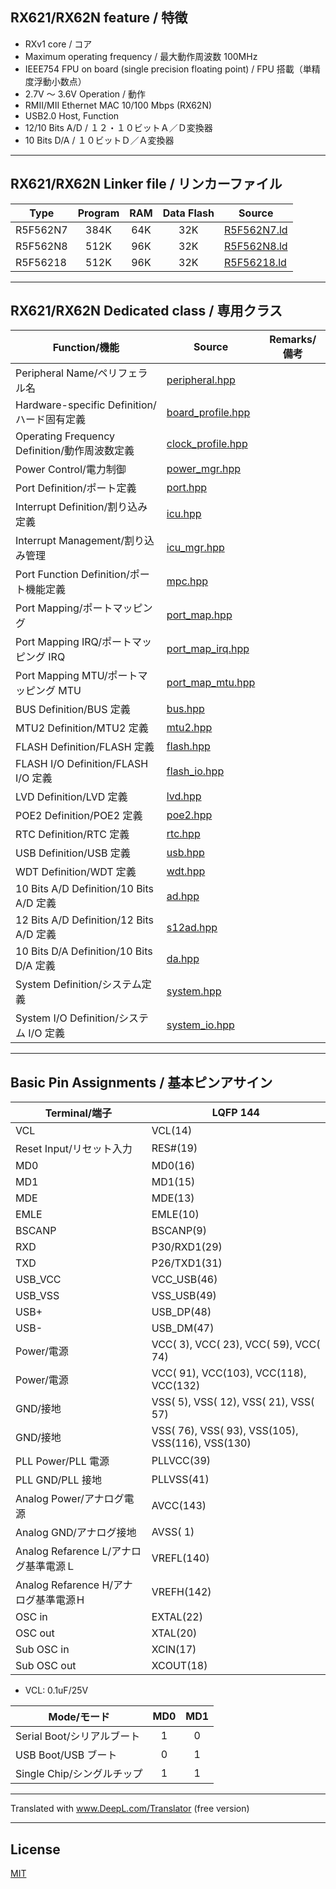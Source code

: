 
## RX621/RX62N feature / 特徴

- RXv1 core / コア
- Maximum operating frequency / 最大動作周波数 100MHz
- IEEE754 FPU on board (single precision floating point) / FPU 搭載（単精度浮動小数点）
- 2.7V ～ 3.6V Operation / 動作
- RMII/MII Ethernet MAC 10/100 Mbps (RX62N)
- USB2.0 Host, Function
- 12/10 Bits A/D / １２・１０ビットＡ／Ｄ変換器
- 10 Bits D/A / １０ビットＤ／Ａ変換器

---

## RX621/RX62N Linker file / リンカーファイル

|Type|Program|RAM|Data Flash|Source|
|---|:-:|:-:|:-:|---|
|R5F562N7|384K|64K|32K|[R5F562N7.ld](R5F562N7.ld)|
|R5F562N8|512K|96K|32K|[R5F562N8.ld](R5F562N8.ld)|
|R5F56218|512K|96K|32K|[R5F56218.ld](R5F56218.ld)|

---

## RX621/RX62N Dedicated class / 専用クラス

|Function/機能|Source|Remarks/備考|
|---|---|:-:|
|Peripheral Name/ペリフェラル名|[peripheral.hpp](peripheral.hpp)||
|Hardware-specific Definition/ハード固有定義|[board_profile.hpp](board_profile.hpp)||
|Operating Frequency Definition/動作周波数定義|[clock_profile.hpp](clock_profile.hpp)||
|Power Control/電力制御|[power_mgr.hpp](power_mgr.hpp)||
|Port Definition/ポート定義|[port.hpp](port.hpp)||
|Interrupt Definition/割り込み定義|[icu.hpp](icu.hpp)||
|Interrupt Management/割り込み管理|[icu_mgr.hpp](icu_mgr.hpp)||
|Port Function Definition/ポート機能定義|[mpc.hpp](mpc.hpp)||
|Port Mapping/ポートマッピング|[port_map.hpp](port_map.hpp)||
|Port Mapping IRQ/ポートマッピング IRQ|[port_map_irq.hpp](port_map_irq.hpp)||
|Port Mapping MTU/ポートマッピング MTU|[port_map_mtu.hpp](port_map_mtu.hpp)||
|BUS Definition/BUS 定義|[bus.hpp](bus.hpp)||
|MTU2 Definition/MTU2 定義|[mtu2.hpp](mtu2.hpp)||
|FLASH Definition/FLASH 定義|[flash.hpp](flash.hpp)||
|FLASH I/O Definition/FLASH I/O 定義|[flash_io.hpp](flash_io.hpp)||
|LVD Definition/LVD 定義|[lvd.hpp](lvd.hpp)||
|POE2 Definition/POE2 定義|[poe2.hpp](poe2.hpp)||
|RTC Definition/RTC 定義|[rtc.hpp](rtc.hpp)||
|USB Definition/USB 定義|[usb.hpp](usb.hpp)||
|WDT Definition/WDT 定義|[wdt.hpp](wdt.hpp)||
|10 Bits A/D Definition/10 Bits A/D 定義|[ad.hpp](ad.hpp)||
|12 Bits A/D Definition/12 Bits A/D 定義|[s12ad.hpp](s12ad.hpp)||
|10 Bits D/A Definition/10 Bits D/A 定義|[da.hpp](da.hpp)||
|System Definition/システム定義|[system.hpp](system.hpp)||
|System I/O Definition/システム I/O 定義|[system_io.hpp](system_io.hpp)||

---

## Basic Pin Assignments / 基本ピンアサイン

|Terminal/端子|LQFP 144|
|---|---|
|VCL|VCL(14)|
|Reset Input/リセット入力|RES#(19)|
|MD0|MD0(16)|
|MD1|MD1(15)|
|MDE|MDE(13)|
|EMLE|EMLE(10)|
|BSCANP|BSCANP(9)|
|RXD|P30/RXD1(29)|
|TXD|P26/TXD1(31)|
|USB_VCC|VCC_USB(46)|
|USB_VSS|VSS_USB(49)|
|USB+|USB_DP(48)|
|USB-|USB_DM(47)|
|Power/電源|VCC(  3), VCC( 23), VCC( 59), VCC( 74)|
|Power/電源|VCC( 91), VCC(103), VCC(118), VCC(132)|
|GND/接地|VSS(  5), VSS( 12), VSS( 21), VSS( 57)|
|GND/接地|VSS( 76), VSS( 93), VSS(105), VSS(116), VSS(130)|
|PLL Power/PLL 電源|PLLVCC(39)|
|PLL GND/PLL 接地|PLLVSS(41)|
|Analog Power/アナログ電源|AVCC(143)|
|Analog GND/アナログ接地|AVSS(  1)|
|Analog Refarence L/アナログ基準電源Ｌ|VREFL(140)|
|Analog Refarence H/アナログ基準電源Ｈ|VREFH(142)|
|OSC in|EXTAL(22)|
|OSC out|XTAL(20)|
|Sub OSC in|XCIN(17)|
|Sub OSC out|XCOUT(18)|

- VCL: 0.1uF/25V

|Mode/モード|MD0|MD1|
|---|:---:|:---:|
|Serial Boot/シリアルブート|1|0|
|USB Boot/USB ブート|0|1|
|Single Chip/シングルチップ|1|1|

---

Translated with www.DeepL.com/Translator (free version)

---

## License

[MIT](../LICENSE)

